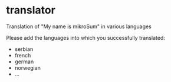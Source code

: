 # translator
Translation of "My name is mikroSum" in various languages

Please add the languages into which you successfully translated:
- serbian
- french
- german
- norwegian
- ...
